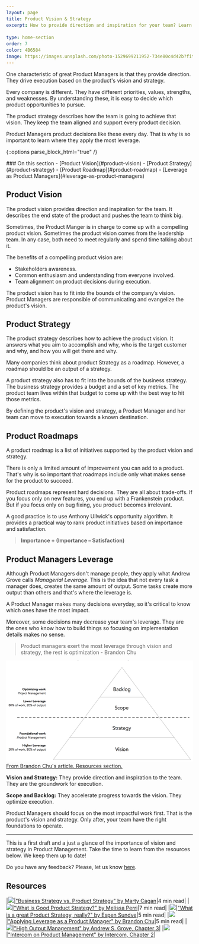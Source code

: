 ```yaml
---
layout: page
title: Product Vision & Strategy 
excerpt: How to provide direction and inspiration for your team? Learn where product managers apply the most leverage.

type: home-section
order: 7
color: 4B6584
image: https://images.unsplash.com/photo-1529699211952-734e80c4d42b?fit=crop&w=300&q=80
---
```


One characteristic of great Product Managers is that they provide direction. They drive execution based on the product's vision and strategy.

Every company is different. They have different priorities, values, strengths, and weaknesses. By understanding these, it is easy to decide which product opportunities to pursue.

The product strategy describes how the team is going to achieve that vision. They keep the team aligned and support every product decision.

Product Managers product decisions like these every day. That is why is  so important to learn where they apply the most leverage.

{::options parse_block_html="true" /}
<div class="table-of-content">
### On this section
- [Product Vision](#product-vision)
- [Product Strategy](#product-strategy)
- [Product Roadmap](#product-roadmap)
- [Leverage as Product Managers](#leverage-as-product-managers)
</div>

## Product Vision

The product vision provides direction and inspiration for the team.  It describes the end state of the product and pushes the team to think big.

Sometimes, the Product Manger is in charge to come up with a compelling product vision. Sometimes the product vision comes from the leadership team. In any case, both need to meet regularly and spend time talking about it.

The benefits of a compelling product vision are:
- Stakeholders awareness.
- Common enthusiasm and understanding from everyone involved.
- Team alignment on product decisions during execution.

The product vision has to fit into the bounds of the company’s vision. Product Managers are responsible of communicating and evangelize the product's vision.

## Product Strategy

The product strategy describes how to achieve the product vision. It answers what you aim to accomplish and why, who is the target customer and why, and how you will get there and why. 

Many companies think about product Strategy as a roadmap. However, a roadmap should be an output of a strategy.

A product strategy also has to fit into the bounds of the business strategy. The business strategy provides a budget and a set of key metrics. The product team lives within that budget to come up with the best way to hit those metrics.

By defining the product's vision and strategy, a Product Manager and her team can move to execution towards a known destination.

## Product Roadmaps

A product roadmap is a list of initiatives supported by the product vision and strategy.

There is only a limited amount of improvement you can add to a product. That's why is so important that roadmaps include only what makes sense for the product to succeed.

Product roadmaps represent hard decisions. They are all about trade-offs. If you focus only on new features, you end up with a Frankenstein product. But if you focus only on bug fixing, you product becomes irrelevant.

A good practice is to use Anthony Ullwick's opportunity algorithm. It provides a practical way to rank product initiatives based on importance and satisfaction.

> **Importance + (Importance – Satisfaction)**

## Product Managers Leverage

Although Product Managers don't manage people, they apply what Andrew Grove calls *Managerial Leverage*. This is the idea that not every task a manager does, creates the same amount of output. Some tasks create more output than others and that's where the leverage is.

A Product Manager makes many decisions everyday, so it's critical to know which ones have the most impact.

Moreover, some decisions may decrease your team's leverage.  They are the ones who know how to build things so focusing on implementation details makes no sense.

> Product managers exert the most leverage through vision and strategy, the rest is optimization - Brandon Chu

![](images/vision_strategy_pyramid.png "Vision & Strategy Pyramid")
<span>[From Brandon Chu's article. Resources section.](#resources)</span>

**Vision and Strategy:** They provide direction and inspiration to the team. They are the groundwork for execution.

**Scope and Backlog:** They accelerate progress towards the vision. They optimize execution.

Product Managers should focus on the most impactful work first. That is the product's vision and strategy. Only after, your team have the right foundations to operate.

---

This is a first draft and a just a glance of the importance of vision and strategy in Product Management. Take the time to learn from the resources below. We keep them up to date!

Do you have any feedback? Please, let us know [here]().

## Resources

|![](https://img.icons8.com/ios/50/000000/notepad.png)|["Business Strategy vs. Product Strategy" by Marty Cagan](https://svpg.com/business-strategy-vs-product-strategy/)|4 min read|
|![](https://img.icons8.com/ios/50/000000/notepad.png)|["What is Good Product Strategy?" by Melissa Perri](https://medium.com/@melissaperri/what-is-good-product-strategy-8d5587cb7429)|7 min read|
|![](https://img.icons8.com/ios/50/000000/notepad.png)|["What is a great Product Strategy, really?" by Espen Sundve](https://uxdesign.cc/what-is-a-great-product-strategy-really-d22b14d54e8)|5 min read|
|![](https://img.icons8.com/ios/50/000000/notepad.png)|["Applying Leverage as a Product Manager" by Brandon Chu](https://blackboxofpm.com/applying-leverage-as-a-product-manager-ffad4a99db24)|5 min read|
|![](https://img.icons8.com/ios/50/000000/book.png)|["High Output Management" by Andrew S. Grove, Chapter 3](https://www.amazon.com/High-Output-Management-Andrew-Grove-ebook/dp/B015VACHOK/)|
|![](https://img.icons8.com/ios/50/000000/book.png)|["Intercom on Product Management" by Intercom, Chapter 2](https://www.amazon.com/High-Output-Management-Andrew-Grove-ebook/dp/B015VACHOK/)|
